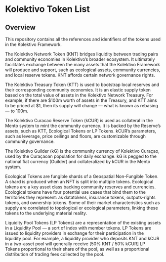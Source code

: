 # Kolektivo Token List
## Overview
This repository contains all the references and identifiers of the tokens used in the Kolektivo Framework.

The Kolektivo Network Token (KNT) bridges liquidity between trading pairs and community economies in Kolektivo’s broader ecosystem. It ultimately facilitates exchange between the many assets that the Kolektivo Framework will produce and support, such as ecological assets, community currencies, and local reserve tokens. KNT affords certain network governance rights.

The Kolektivo Treasury Token (KTT)  is used to bootstrap local reserves and their corresponding community economies. It is an elastic supply token based on the total value of assets in the Kolektivo Network Treasury. For example, if there are $100m worth of assets in the Treasury, and KTT aims to be priced at $1, then its supply will change — what is known as rebasing — to 100m.

The Kolektivo Curacao Reserve Token (kCUR) is used as collateral in the Mento system to mint the community currency. It is backed by the Reserve’s assets, such as KTT, Ecological Tokens or LP Tokens. kCUR’s parameters, such as leverage, price ceilings and floors, are customizable through community governance.

The Kolektivo Guilder (kG) is the community currency of Kolektivo Curaçao, used by the Curaçaoan population for daily exchange. kG is pegged to the national fiat currency (Guilder) and collateralized by kCUR in the Mento system.

Ecological Tokens are fungible shards of a Geospatial Non-Fungible Token. A shard is produced when an NFT is split into multiple tokens. Ecological tokens are a key asset class backing community reserves and currencies. Ecological tokens have four potential use cases that bind them to the territories they represent: as datatokens, insurance tokens, outputs-rights tokens, and ownership tokens. Some of their market characteristics such as supply are correlated to topological or ecological parameters, linking these tokens to the underlying material reality.

Liquidity Pool Tokens (LP Tokens) are a representation of the existing assets in a Liquidity Pool — a sort of index with member tokens. LP Tokens are issued to liquidity providers in exchange for their participation in the liquidity pool. For example, a liquidity provider who deposits KNT and kCUR in a two-asset pool will generally receive [50% KNT / 50% kCUR] LP Tokens proportional to their share of the pool, as well as a proportional distribution of trading fees collected by the pool.